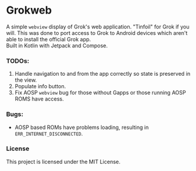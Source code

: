 # Grokweb
A simple `webview` display of Grok's web application. "Tinfoil" for Grok if you will. This was done
to port access to Grok to Android devices which aren't able to install the official Grok app.  
Built in Kotlin with Jetpack and Compose.  

### TODOs:
1. Handle navigation to and from the app correctly so state is preserved in the view. 
2. Populate info button. 
3. Fix AOSP `webview` bug for those without Gapps or those running AOSP ROMS have access.

### Bugs: 
- AOSP based ROMs have problems loading, resulting in `ERR_INTERNET_DISCONNECTED`. 

### License
This project is licensed under the MIT License.